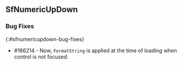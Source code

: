 ## SfNumericUpDown

### Bug Fixes
{:#sfnumericupdown-bug-fixes}

*  \#166214 - Now, `FormatString` is applied at the time of loading when control is not focused.